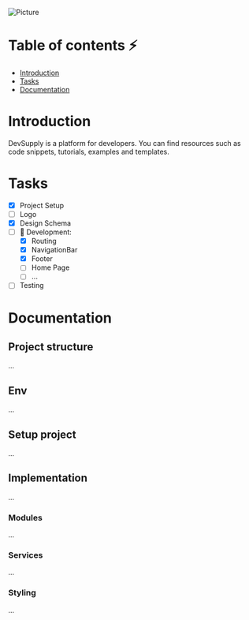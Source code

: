![Picture](https://i.postimg.cc/xT29HJzq/devsupply-logo.png)

# Table of contents :zap:

- [Introduction](#intro)
- [Tasks](#tasks)
- [Documentation](#documentation)

# <a name="intro">Introduction</a>

DevSupply is a platform for developers. You can find resources such as code snippets, tutorials, examples and templates.

# <a name="tasks">Tasks</a>

- [x] Project Setup
- [ ] Logo
- [x] Design Schema
- [ ] :seedling: Development:
  * [x] Routing
  * [x] NavigationBar 
  * [x] Footer
  * [ ] Home Page
  * [ ] ... 
- [ ] Testing

# <a name="documentation">Documentation</a>

## Project structure

...

## Env

...

## Setup project

...

## Implementation

...

### Modules

...

### Services

...

### Styling

...
